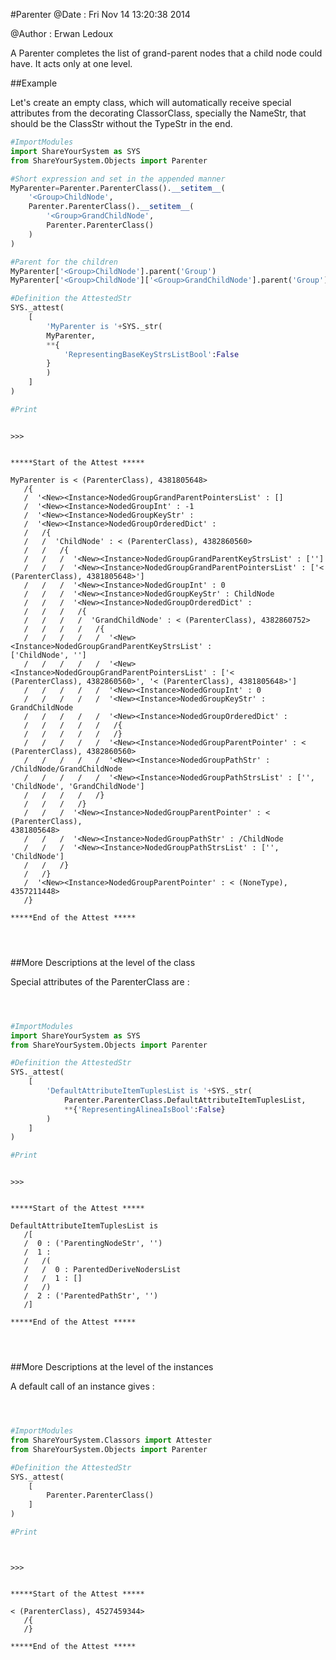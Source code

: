 
#Parenter
 @Date : Fri Nov 14 13:20:38 2014

@Author : Erwan Ledoux



A Parenter completes the list of grand-parent nodes that a child node could
have. It acts only at one level.





<!---
FrozenIsBool True
-->

##Example

Let's create an empty class, which will automatically receive
special attributes from the decorating ClassorClass,
specially the NameStr, that should be the ClassStr
without the TypeStr in the end.

```python
#ImportModules
import ShareYourSystem as SYS
from ShareYourSystem.Objects import Parenter

#Short expression and set in the appended manner
MyParenter=Parenter.ParenterClass().__setitem__(
    '<Group>ChildNode',
    Parenter.ParenterClass().__setitem__(
        '<Group>GrandChildNode',
        Parenter.ParenterClass()
    )
)

#Parent for the children
MyParenter['<Group>ChildNode'].parent('Group')
MyParenter['<Group>ChildNode']['<Group>GrandChildNode'].parent('Group')

#Definition the AttestedStr
SYS._attest(
    [
        'MyParenter is '+SYS._str(
        MyParenter,
        **{
            'RepresentingBaseKeyStrsListBool':False
        }
        )
    ]
)

#Print



```


```console
>>>


*****Start of the Attest *****

MyParenter is < (ParenterClass), 4381805648>
   /{
   /  '<New><Instance>NodedGroupGrandParentPointersList' : []
   /  '<New><Instance>NodedGroupInt' : -1
   /  '<New><Instance>NodedGroupKeyStr' :
   /  '<New><Instance>NodedGroupOrderedDict' :
   /   /{
   /   /  'ChildNode' : < (ParenterClass), 4382860560>
   /   /   /{
   /   /   /  '<New><Instance>NodedGroupGrandParentKeyStrsList' : ['']
   /   /   /  '<New><Instance>NodedGroupGrandParentPointersList' : ['<
(ParenterClass), 4381805648>']
   /   /   /  '<New><Instance>NodedGroupInt' : 0
   /   /   /  '<New><Instance>NodedGroupKeyStr' : ChildNode
   /   /   /  '<New><Instance>NodedGroupOrderedDict' :
   /   /   /   /{
   /   /   /   /  'GrandChildNode' : < (ParenterClass), 4382860752>
   /   /   /   /   /{
   /   /   /   /   /  '<New><Instance>NodedGroupGrandParentKeyStrsList' :
['ChildNode', '']
   /   /   /   /   /  '<New><Instance>NodedGroupGrandParentPointersList' : ['<
(ParenterClass), 4382860560>', '< (ParenterClass), 4381805648>']
   /   /   /   /   /  '<New><Instance>NodedGroupInt' : 0
   /   /   /   /   /  '<New><Instance>NodedGroupKeyStr' : GrandChildNode
   /   /   /   /   /  '<New><Instance>NodedGroupOrderedDict' :
   /   /   /   /   /   /{
   /   /   /   /   /   /}
   /   /   /   /   /  '<New><Instance>NodedGroupParentPointer' : <
(ParenterClass), 4382860560>
   /   /   /   /   /  '<New><Instance>NodedGroupPathStr' :
/ChildNode/GrandChildNode
   /   /   /   /   /  '<New><Instance>NodedGroupPathStrsList' : ['',
'ChildNode', 'GrandChildNode']
   /   /   /   /   /}
   /   /   /   /}
   /   /   /  '<New><Instance>NodedGroupParentPointer' : < (ParenterClass),
4381805648>
   /   /   /  '<New><Instance>NodedGroupPathStr' : /ChildNode
   /   /   /  '<New><Instance>NodedGroupPathStrsList' : ['', 'ChildNode']
   /   /   /}
   /   /}
   /  '<New><Instance>NodedGroupParentPointer' : < (NoneType), 4357211448>
   /}

*****End of the Attest *****




```



<!--
FrozenIsBool False
-->

##More Descriptions at the level of the class

Special attributes of the ParenterClass are :


```python



#ImportModules
import ShareYourSystem as SYS
from ShareYourSystem.Objects import Parenter

#Definition the AttestedStr
SYS._attest(
    [
        'DefaultAttributeItemTuplesList is '+SYS._str(
            Parenter.ParenterClass.DefaultAttributeItemTuplesList,
            **{'RepresentingAlineaIsBool':False}
        )
    ]
)

#Print



```


```console
>>>


*****Start of the Attest *****

DefaultAttributeItemTuplesList is
   /[
   /  0 : ('ParentingNodeStr', '')
   /  1 :
   /   /(
   /   /  0 : ParentedDeriveNodersList
   /   /  1 : []
   /   /)
   /  2 : ('ParentedPathStr', '')
   /]

*****End of the Attest *****




```



<!--
FrozenIsBool False
-->

##More Descriptions at the level of the instances

A default call of an instance gives :


```python



#ImportModules
from ShareYourSystem.Classors import Attester
from ShareYourSystem.Objects import Parenter

#Definition the AttestedStr
SYS._attest(
    [
        Parenter.ParenterClass()
    ]
)

#Print




```


```console
>>>


*****Start of the Attest *****

< (ParenterClass), 4527459344>
   /{
   /}

*****End of the Attest *****




```

